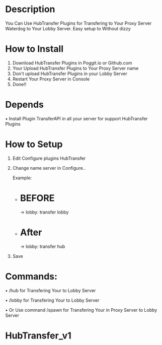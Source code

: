 # Description
You Can Use HubTransfer Plugins for Transfering
to Your Proxy Server Waterdog to Your Lobby Server.
Easy setup to Without dizzy

# How to Install

1. Download HubTransfer Plugins in Poggit.io or Github.com
2. Your Upload HubTransfer Plugins to Your Proxy Server
   name
3. Don't upload HubTransfer Plugins in your Lobby Server
4. Restart Your Proxy Server in Console
5. Done!! 

# Depends
  • Install Plugin TransferAPI in all your server for support HubTransfer Plugins

# How to Setup
1. Edit Configure plugins HubTransfer 
2. Change name server in Configure.. 
     
     Example: 
      - # BEFORE 
          -> lobby: transfer lobby
      - # After
          -> lobby: transfer hub
3. Save 

# Commands: 
  • /hub for Transfering Your to Lobby Server
 
  • /lobby for Transfering Your to Lobby Server
 
  • Or Use command /spawn for Transfering Your in Proxy Server to Lobby Server

# HubTransfer_v1
